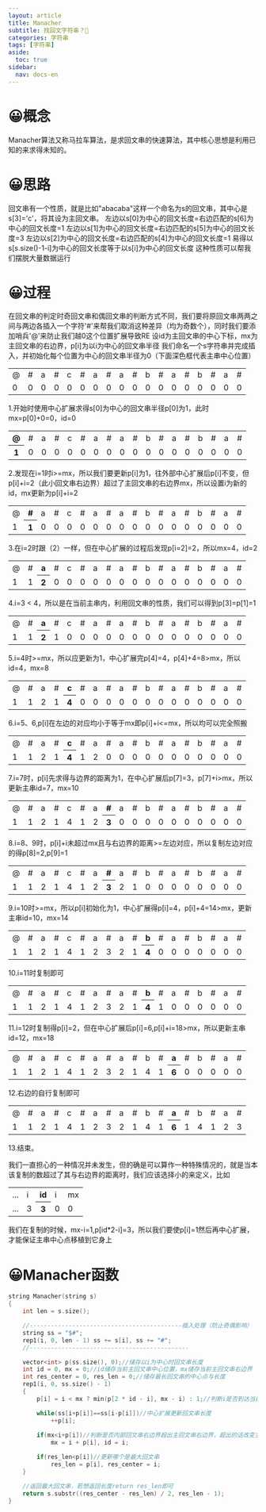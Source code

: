 ```yaml
---
layout: article
title: Manacher
subtitle: 找回文字符串？🤔
categories: 字符串
tags: [字符串]
aside:
  toc: true
sidebar:
  nav: docs-en
---
```


# 😀概念
Manacher算法又称马拉车算法，是求回文串的快速算法，其中核心思想是利用已知的来求得未知的。

# 😀思路
回文串有一个性质，就是比如"abacaba"这样一个命名为s的回文串，其中心是s[3]='c'，将其设为主回文串。
左边以s[0]为中心的回文长度=右边匹配的s[6]为中心的回文长度=1
左边以s[1]为中心的回文长度=右边匹配的s[5]为中心的回文长度=3
左边以s[2]为中心的回文长度=右边匹配的s[4]为中心的回文长度=1
易得以s[s.size()-1-i]为中心的回文长度等于以s[i]为中心的回文长度
这种性质可以帮我们摆脱大量数据运行

# 😀过程
在回文串的判定时奇回文串和偶回文串的判断方式不同，我们要将原回文串两两之间与两边各插入一个字符'#'来帮我们取消这种差异（均为奇数个），同时我们要添加哨兵'@'来防止我们越0这个位置扩展导致RE
设id为主回文串的中心下标，mx为主回文串的右边界，p[i]为以i为中心的回文串半径
我们命名一个s字符串并完成插入，并初始化每个位置为中心的回文串半径为0（下面深色框代表主串中心位置）
<table>
<tr>
    <td>@</td><td>#</td> <td>a</td><td>#</td><td>c</td><td>#</td><td>a</td><td>#</td><td>a</td><td>#</td><td>b</td><td>#</td><td>a</td><td>#</td><td>b</td><td>#</td><td>a</td><td>#</td>
</tr>
<tr>
    <td>0</td><td>0</td><td>0</td><td>0</td><td>0</td><td>0</td><td>0</td><td>0</td><td>0</td><td>0</td><td>0</td><td>0</td><td>0</td><td>0</td><td>0</td><td>0</td><td>0</td><td>0</td>
</tr>
</table>

1.开始时使用中心扩展求得s[0]为中心的回文串半径p[0]为1，此时mx=p[0]+0=0，id=0
<table>
<tr>
    <th>@</th><td>#</td> <td>a</td><td>#</td><td>c</td><td>#</td><td>a</td><td>#</td><td>a</td><td>#</td><td>b</td><td>#</td><td>a</td><td>#</td><td>b</td><td>#</td><td>a</td><td>#</td>
</tr>
<tr>
    <th>1</th><td>0</td><td>0</td><td>0</td><td>0</td><td>0</td><td>0</td><td>0</td><td>0</td><td>0</td><td>0</td><td>0</td><td>0</td><td>0</td><td>0</td><td>0</td><td>0</td><td>0</td>
</tr>
</table>
2.发现在i=1时i>=mx，所以我们要更新p[i]为1，往外部中心扩展后p[i]不变，但p[i]+i=2（此小回文串右边界）超过了主回文串的右边界mx，所以设置i为新的id，mx更新为p[i]+i=2
<table>
<tr>
    <td>@</td><th>#</th> <td>a</td><td>#</td><td>c</td><td>#</td><td>a</td><td>#</td><td>a</td><td>#</td><td>b</td><td>#</td><td>a</td><td>#</td><td>b</td><td>#</td><td>a</td><td>#</td>
</tr>
<tr>
    <td>1</td><th>1</th><td>0</td><td>0</td><td>0</td><td>0</td><td>0</td><td>0</td><td>0</td><td>0</td><td>0</td><td>0</td><td>0</td><td>0</td><td>0</td><td>0</td><td>0</td><td>0</td>
</tr>
</table>
3.在i=2时跟（2）一样，但在中心扩展的过程后发现p[i=2]=2，所以mx=4，id=2
<table>
<tr>
    <td>@</td><td>#</td> <th>a</th><td>#</td><td>c</td><td>#</td><td>a</td><td>#</td><td>a</td><td>#</td><td>b</td><td>#</td><td>a</td><td>#</td><td>b</td><td>#</td><td>a</td><td>#</td>
</tr>
<tr>
    <td>1</td><td>1</td><th>2</th><td>0</td><td>0</td><td>0</td><td>0</td><td>0</td><td>0</td><td>0</td><td>0</td><td>0</td><td>0</td><td>0</td><td>0</td><td>0</td><td>0</td><td>0</td>
</tr>
</table>
4.i=3 < 4，所以是在当前主串内，利用回文串的性质，我们可以得到p[3]=p[1]=1
<table>
<tr>
    <td>@</td><td>#</td> <th>a</th><td>#</td><td>c</td><td>#</td><td>a</td><td>#</td><td>a</td><td>#</td><td>b</td><td>#</td><td>a</td><td>#</td><td>b</td><td>#</td><td>a</td><td>#</td>
</tr>
<tr>
    <td>1</td><td>1</td><th>2</th><td>1</td><td>0</td><td>0</td><td>0</td><td>0</td><td>0</td><td>0</td><td>0</td><td>0</td><td>0</td><td>0</td><td>0</td><td>0</td><td>0</td><td>0</td>
</tr>
</table>
5.i=4时>=mx，所以应更新为1，中心扩展完p[4]=4，p[4]+4=8>mx，所以id=4，mx=8
<table>
<tr>
    <td>@</td><td>#</td> <td>a</td><td>#</td><th>c</th><td>#</td><td>a</td><td>#</td><td>a</td><td>#</td><td>b</td><td>#</td><td>a</td><td>#</td><td>b</td><td>#</td><td>a</td><td>#</td>
</tr>
<tr>
    <td>1</td><td>1</td><td>2</td><td>1</td><th>4</th><td>0</td><td>0</td><td>0</td><td>0</td><td>0</td><td>0</td><td>0</td><td>0</td><td>0</td><td>0</td><td>0</td><td>0</td><td>0</td>
</tr>
</table>
6.i=5、6,p[i]在左边的对应均小于等于mx即p[i]+i<=mx，所以均可以完全照搬
<table>
<tr>
    <td>@</td><td>#</td> <td>a</td><td>#</td><th>c</th><td>#</td><td>a</td><td>#</td><td>a</td><td>#</td><td>b</td><td>#</td><td>a</td><td>#</td><td>b</td><td>#</td><td>a</td><td>#</td>
</tr>
<tr>
    <td>1</td><td>1</td><td>2</td><td>1</td><th>4</th><td>1</td><td>2</td><td>0</td><td>0</td><td>0</td><td>0</td><td>0</td><td>0</td><td>0</td><td>0</td><td>0</td><td>0</td><td>0</td>
</tr>
</table>
7.i=7时，p[i]先求得与边界的距离为1，在中心扩展后p[7]=3，p[7]+i>mx，所以更新主串id=7，mx=10
<table>
<tr>
    <td>@</td><td>#</td> <td>a</td><td>#</td><td>c</td><td>#</td><td>a</td><th>#</th><td>a</td><td>#</td><td>b</td><td>#</td><td>a</td><td>#</td><td>b</td><td>#</td><td>a</td><td>#</td>
</tr>
<tr>
    <td>1</td><td>1</td><td>2</td><td>1</td><td>4</td><td>1</td><td>2</td><th>3</th><td>0</td><td>0</td><td>0</td><td>0</td><td>0</td><td>0</td><td>0</td><td>0</td><td>0</td><td>0</td>
</tr>
</table>
8.i=8、9时，p[i]+i未超过mx且与右边界的距离>=左边对应，所以复制左边对应的得p[8]=2,p[9]=1
<table>
<tr>
    <td>@</td><td>#</td> <td>a</td><td>#</td><td>c</td><td>#</td><td>a</td><th>#</th><td>a</td><td>#</td><td>b</td><td>#</td><td>a</td><td>#</td><td>b</td><td>#</td><td>a</td><td>#</td>
</tr>
<tr>
    <td>1</td><td>1</td><td>2</td><td>1</td><td>4</td><td>1</td><td>2</td><th>3</th><td>2</td><td>1</td><td>0</td><td>0</td><td>0</td><td>0</td><td>0</td><td>0</td><td>0</td><td>0</td>
</tr>
</table>
9.i=10时>=mx，所以p[i]初始化为1，中心扩展得p[i]=4，p[i]+4=14>mx，更新主串id=10，mx=14
<table>
<tr>
    <td>@</td><td>#</td> <td>a</td><td>#</td><td>c</td><td>#</td><td>a</td><td>#</td><td>a</td><td>#</td><th>b</th><td>#</td><td>a</td><td>#</td><td>b</td><td>#</td><td>a</td><td>#</td>
</tr>
<tr>
    <td>1</td><td>1</td><td>2</td><td>1</td><td>4</td><td>1</td><td>2</td><td>3</td><td>2</td><td>1</td><th>4</th><td>0</td><td>0</td><td>0</td><td>0</td><td>0</td><td>0</td><td>0</td>
</tr>
</table>
10.i=11时复制即可
<table>
<tr>
    <td>@</td><td>#</td> <td>a</td><td>#</td><td>c</td><td>#</td><td>a</td><td>#</td><td>a</td><td>#</td><th>b</th><td>#</td><td>a</td><td>#</td><td>b</td><td>#</td><td>a</td><td>#</td>
</tr>
<tr>
    <td>1</td><td>1</td><td>2</td><td>1</td><td>4</td><td>1</td><td>2</td><td>3</td><td>2</td><td>1</td><th>4</th><td>1</td><td>0</td><td>0</td><td>0</td><td>0</td><td>0</td><td>0</td>
</tr>
</table>
11.i=12时复制得p[i]=2，但在中心扩展后p[i]=6,p[i]+i=18>mx，所以更新主串id=12，mx=18
<table>
<tr>
    <td>@</td><td>#</td> <td>a</td><td>#</td><td>c</td><td>#</td><td>a</td><td>#</td><td>a</td><td>#</td><td>b</td><td>#</td><th>a</th><td>#</td><td>b</td><td>#</td><td>a</td><td>#</td>
</tr>
<tr>
    <td>1</td><td>1</td><td>2</td><td>1</td><td>4</td><td>1</td><td>2</td><td>3</td><td>2</td><td>1</td><td>4</td><td>1</td><th>6</th><td>0</td><td>0</td><td>0</td><td>0</td><td>0</td>
</tr>
</table>
12.右边的自行复制即可
<table>
<tr>
    <td>@</td><td>#</td> <td>a</td><td>#</td><td>c</td><td>#</td><td>a</td><td>#</td><td>a</td><td>#</td><td>b</td><td>#</td><th>a</th><td>#</td><td>b</td><td>#</td><td>a</td><td>#</td>
</tr>
<tr>
    <td>1</td><td>1</td><td>2</td><td>1</td><td>4</td><td>1</td><td>2</td><td>3</td><td>2</td><td>1</td><td>4</td><td>1</td><th>6</th><td>1</td><td>4</td><td>1</td><td>2</td><td>3</td>
</tr>
</table>
13.结束。

我们一直担心的一种情况并未发生，但的确是可以算作一种特殊情况的，就是当本该复制的数超过了其与右边界的距离时，我们应该选择小的来定义，比如
<table>
<tr>
    <td>...</td><td>i</td><th>id</th><td>i</td><td>mx</td>
</tr>
    <td>...</td><td>3</td><th>3</th><td>0</td><td>0</td>
</table>
我们在复制的时候，mx-i=1,p[id*2-i]=3，所以我们要使p[i]=1然后再中心扩展，才能保证主串中心点移植到它身上

# 😀Manacher函数

```cpp
string Manacher(string s)
{
    int len = s.size();

    //-------------------------------------------插入处理（防止奇偶影响）
    string ss = "$#";
    rep1(i, 0, len - 1) ss += s[i], ss += "#";
    //---------------------------------------------

    vector<int> p(ss.size(), 0);//储存以i为中心时回文串长度
    int id = 0, mx = 0;//id储存当前主回文串中心位置，mx储存当前主回文串右边界
    int res_center = 0, res_len = 0;//储存最长回文串的中心点与长度
    rep1(i, 0, ss.size() - 1)
    {
        p[i] = i < mx ? min(p[2 * id - i], mx - i) : 1;//判断i是否到达当前主回文串右边界

        while(ss[i+p[i]]==ss[i-p[i]])//中心扩展更新回文串长度
            ++p[i];
        
        if(mx<i+p[i])//判断是否内部回文串右边界超出主回文串右边界，超出的话改变主回文串为当前回文串
            mx = i + p[i], id = i;

        if(res_len<p[i])//更新哪个是最大回文串
            res_len = p[i], res_center = i;
    }

    //返回最大回文串，若想返回长度return res_len即可
    return s.substr((res_center - res_len) / 2, res_len - 1);
}
```
